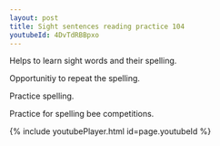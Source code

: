```yaml
---
layout: post
title: Sight sentences reading practice 104
youtubeId: 4DvTdRBBpxo
---
```

 
 
Helps to learn sight words and their spelling.

Opportunitiy to repeat the spelling. 

Practice spelling. 
 
Practice for spelling bee competitions. 
 
{% include youtubePlayer.html id=page.youtubeId %}
 
 
